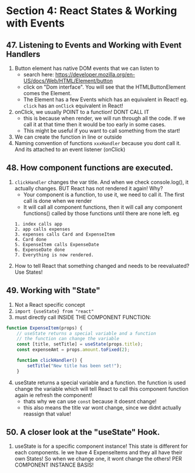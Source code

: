 # Section 4: React States & Working with Events

## 47. Listening to Events and Working with Event Handlers
1. Button element has native DOM events that we can listen to
    - search here: https://developer.mozilla.org/en-US/docs/Web/HTML/Element/button
    - click on "Dom interface". You will see that the HTMLButtonElement comes the Element.
    - The Element has a few Events which has an equivalent in React! eg. `click` has an `onClick` equivalent in React!
2. onClick, we usually POINT to a function! DONT CALL IT
    - this is because when render, we will run through all the code. If we call it at that time then it would be too early in some cases.
    - This might be useful if you want to call something from the start!
3. We can create the function in line or outside
4. Naming convention of functions `xxxHandler` because you dont call it. And its attached to an event listener (onClick)

## 48. How component functions are executed.
1. `clickHandler` changes the var title. And when we check console.log(), it actually changes. BUT React has not rendered it again! Why?
    - Your component is a function, to use it, we need to call it. The first call is done when we render
    - It will call all component functions, then it will call any component functions() called by those functions until there are none left. eg
    ```
    1. index calls app
    2. app calls expenses
    3. expenses calls Card and ExpenseItem
    4. Card done
    5. ExpenseItem calls ExpenseDate
    6. ExpenseDate done
    7. Everything is now rendered.
    ```
2. How to tell React that something changed and needs to be reevaluated? Use States!

## 49. Working with "State"
1. Not a React specific concept
2. `import {useState} from "react"`
3. must directly call INSIDE THE COMPONENT FUNCTION:
```js
function ExpenseItem(props) {
    // useState returns a special variable and a function
    // the function can change the variable
    const [title, setTitle] = useState(props.title);
    const expenseAmt = props.amount.toFixed(2);

    function clickHandler() {
        setTitle("New title has been set!");
    }

```
4. useState returns a special variable and a function. the function is used change the variable which will tell React to call this component function again ie refresh the component!
    - thats why we can use `const` because it doesnt change!
    - this also means the title var wont change, since we didnt actually reassign that value!


## 50. A closer look at the "useState" Hook.
1. useState is for a specific component instance! This state is different for each components. Ie we have 4 ExpenseItems and they all have their own States! So when we change one, it wont change the others! PER COMPONENT INSTANCE BASIS!